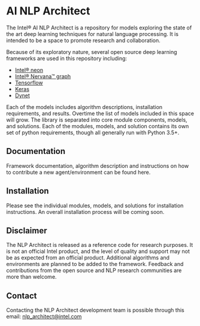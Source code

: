 # AI NLP Architect
The Intel® AI NLP Architect is a repository for models exploring the state of the
art deep learning techniques for natural language processing. It is intended
to be a space to promote research and collaboration.

Because of its exploratory nature, several open source deep learning frameworks are used in this repository including:

* [Intel® neon](https://github.com/NervanaSystems/neon)
* [Intel® Nervana™ graph](https://github.com/nervanasystems/ngraph-python)
* [Tensorflow](https://www.tensorflow.org/)
* [Keras](https://keras.io/)
* [Dynet](https://dynet.readthedocs.io/en/latest/)

Each of the models includes algorithm descriptions, installation
requirements, and results. Overtime the list of models included in this space will grow.
The library is separated into core module components, models, and solutions.
Each of the modules, models, and solution contains its own set of python requirements,
though all generally run with Python 3.5+.

## Documentation
Framework documentation, algorithm description and instructions on how to contribute a new agent/environment can be found here.

## Installation
Please see the individual modules, models, and solutions for installation instructions.
An overall installation process will be coming soon.

## Disclaimer
The NLP Architect is released as a reference code for research purposes. It is not an official Intel product, and the level of quality and support may not be as expected from an official product. Additional algorithms and environments are planned to be added to the framework. Feedback and contributions from the open source and NLP research communities are more than welcome.

## Contact
Contacting the NLP Architect development team is possible through this email: nlp_architect@intel.com
